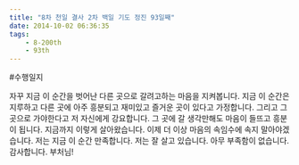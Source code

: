 ```yaml
---
title: "8차 천일 결사 2차 백일 기도 정진 93일째"
date: 2014-10-02 06:36:35
tags:
    - 8-200th
    - 93th
---
```


#수행일지

자꾸 지금 이 순간을 벗어난 다른 곳으로 갈려고하는 마음을 지켜봅니다. 지금 이 순간은 지루하고 다른 곳에 아주 흥분되고 재미있고 즐거운 곳이 있다고 가정합니다. 그리고 그곳으로 가야한다고 저 자신에게 강요합니다. 그 곳에 갈 생각만해도 마음이 들뜨고 흥분이 됩니다. 지금까지 이렇게 살아왔습니다. 이제 더 이상 마음의 속임수에 속지 말아야겠습니다. 저는 지금 이 순간 만족합니다. 저는 잘 살고 있습니다. 아무 부족함이 없습니다. 감사합니다. 부처님!
